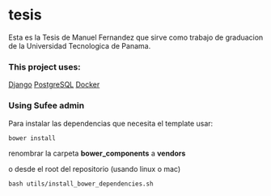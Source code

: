 # tesis
Esta es la Tesis de Manuel Fernandez que sirve como trabajo de graduacion de la Universidad Tecnologica de Panama.

### This project uses:
[Django](https://www.djangoproject.com/)
[PostgreSQL](https://www.postgresql.org/)
[Docker](https://www.docker.com/)

### Using Sufee admin
Para instalar las dependencias que necesita el template usar:

```
bower install
```
renombrar la carpeta **bower_components** a **vendors**

o desde el root del repositorio (usando linux o mac)
```
bash utils/install_bower_dependencies.sh
```